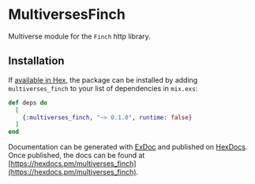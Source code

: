 # MultiversesFinch

Multiverse module for the `Finch` http library.

## Installation

If [available in Hex](https://hex.pm/docs/publish), the package can be installed
by adding `multiverses_finch` to your list of dependencies in `mix.exs`:

```elixir
def deps do
  [
    {:multiverses_finch, "~> 0.1.0", runtime: false}
  ]
end
```

Documentation can be generated with [ExDoc](https://github.com/elixir-lang/ex_doc)
and published on [HexDocs](https://hexdocs.pm). Once published, the docs can
be found at [https://hexdocs.pm/multiverses_finch](https://hexdocs.pm/multiverses_finch).

